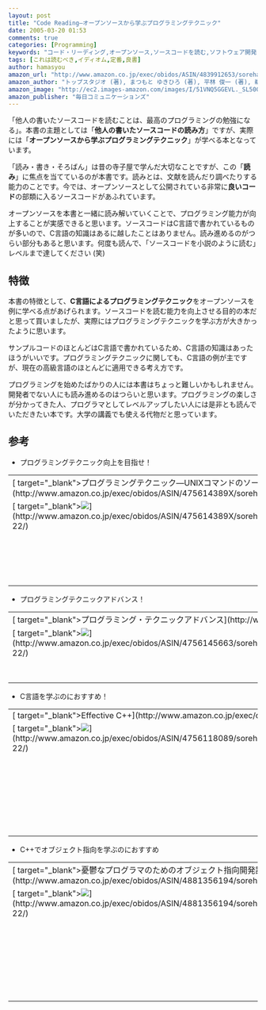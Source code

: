```yaml
---
layout: post
title: "Code Reading―オープンソースから学ぶプログラミングテクニック"
date: 2005-03-20 01:53
comments: true
categories: [Programming]
keywords: "コード・リーディング,オープンソース,ソースコードを読む,ソフトウェア開発,プログラミング,テクニック"
tags: [これは読むべき,イディオム,定番,良書]
author: hamasyou
amazon_url: "http://www.amazon.co.jp/exec/obidos/ASIN/4839912653/sorehabooks-22"
amazon_author: "トップスタジオ (著), まつもと ゆきひろ (著), 平林 俊一 (著), 鵜飼 文敏 (著)"
amazon_image: "http://ec2.images-amazon.com/images/I/51VNQ5GGEVL._SL500_AA300_.jpg"
amazon_publisher: "毎日コミュニケーションズ"
---
```


「他人の書いたソースコードを読むことは、最高のプログラミングの勉強になる」。本書の主題としては「<b>他人の書いたソースコードの読み方</b>」ですが、実際には「<b>オープンソースから学ぶプログラミングテクニック</b>」が学べる本となっています。

「読み・書き・そろばん」は昔の寺子屋で学んだ大切なことですが、この「<b>読み</b>」に焦点を当てているのが本書です。読みとは、文献を読んだり調べたりする能力のことです。今では、オープンソースとして公開されている非常に<strong>良いコード</strong>の部類に入るソースコードがあふれています。

オープンソースを本書と一緒に読み解いていくことで、プログラミング能力が向上することが実感できると思います。ソースコードはC言語で書かれているものが多いので、C言語の知識はあるに越したことはありません。読み進めるのがつらい部分もあると思います。何度も読んで、「ソースコードを小説のように読む」レベルまで達してください (笑)


<!-- more -->

 <h2>特徴</h2>

本書の特徴として、<strong>C言語によるプログラミングテクニック</strong>をオープンソースを例に学べる点があげられます。ソースコードを読む能力を向上させる目的の本だと思って買いましたが、実際にはプログラミングテクニックを学ぶ方が大きかったように思います。

サンプルコードのほとんどはC言語で書かれているため、C言語の知識はあったほうがいいです。プログラミングテクニックに関しても、C言語の例が主ですが、現在の高級言語のほとんどに適用できる考え方です。

プログラミングを始めたばかりの人には本書はちょっと難しいかもしれません。開発者でない人にも読み進めるのはつらいと思います。プログラミングの楽しさが分かってきた人、プログラマとしてレベルアップしたい人には是非とも読んでいただきたい本です。大学の講義でも使える代物だと思っています。

<h2>参考</h2>

+ プログラミングテクニック向上を目指せ！
<div class="rakuten"><table width=400 border="0" cellpadding="5"><tr><td colspan="2">[ target="_blank">プログラミングテクニック―UNIXコマンドのソースコードにみる実践プログラミング手法](http://www.amazon.co.jp/exec/obidos/ASIN/475614389X/sorehabooks-22/)</td></tr><tr><td valign="top">[ target="_blank"><img src="http://images-jp.amazon.com/images/P/475614389X.09.MZZZZZZZ.jpg"   border="0" />](http://www.amazon.co.jp/exec/obidos/ASIN/475614389X/sorehabooks-22/)</td><td valign="top"><font size="-1">多治見 寿和<br /><br /><b>おすすめ平均  </b><img src="http://g-images.amazon.com/images/G/01/detail/stars-4-5.gif"   /><br /><img src="http://g-images.amazon.com/images/G/01/detail/stars-5-0.gif"   />ハッカーになる入門書<br /><img src="http://g-images.amazon.com/images/G/01/detail/stars-4-0.gif"   />本当のプログラマになるためには<br /><br />[ target="_blank">Amazonで詳しく見る](http://www.amazon.co.jp/exec/obidos/ASIN/475614389X/sorehabooks-22/)</font>    <font size="-2">by [ >G-Tools](http://www.goodpic.com/mt/aws/)</font><br /></td></tr></table></div>

+ プログラミングテクニックアドバンス！
<div class="rakuten"><table width=400 border="0" cellpadding="5"><tr><td colspan="2">[ target="_blank">プログラミング・テクニックアドバンス](http://www.amazon.co.jp/exec/obidos/ASIN/4756145663/sorehabooks-22/)</td></tr><tr><td valign="top">[ target="_blank"><img src="http://images-jp.amazon.com/images/P/4756145663.09.MZZZZZZZ.jpg"   border="0" />](http://www.amazon.co.jp/exec/obidos/ASIN/4756145663/sorehabooks-22/)</td><td valign="top"><font size="-1">多治見 寿和<br /><br /><br />[ target="_blank">Amazonで詳しく見る](http://www.amazon.co.jp/exec/obidos/ASIN/4756145663/sorehabooks-22/)</font>    <font size="-2">by [ >G-Tools](http://www.goodpic.com/mt/aws/)</font><br /></td></tr></table></div>

+ C言語を学ぶのにおすすめ！
<div class="rakuten"><table width=400 border="0" cellpadding="5"><tr><td colspan="2">[ target="_blank">Effective C++](http://www.amazon.co.jp/exec/obidos/ASIN/4756118089/sorehabooks-22/)</td></tr><tr><td valign="top">[ target="_blank"><img src="http://images-jp.amazon.com/images/P/4756118089.09.MZZZZZZZ.jpg"   border="0" />](http://www.amazon.co.jp/exec/obidos/ASIN/4756118089/sorehabooks-22/)</td><td valign="top"><font size="-1">Scott Meyers<br /><br /><b>おすすめ平均  </b><img src="http://g-images.amazon.com/images/G/01/detail/stars-4-5.gif"   /><br /><img src="http://g-images.amazon.com/images/G/01/detail/stars-3-0.gif"   />半分くらいは役に立つ？<br /><img src="http://g-images.amazon.com/images/G/01/detail/stars-5-0.gif"   />C++プログラミングのノウハウが詰まってます<br /><img src="http://g-images.amazon.com/images/G/01/detail/stars-5-0.gif"   />動いてる．．．．．．でも．．．．．<br /><img src="http://g-images.amazon.com/images/G/01/detail/stars-5-0.gif"   />漠然たる開発に陥ることのないように<br /><img src="http://g-images.amazon.com/images/G/01/detail/stars-5-0.gif"   />C++書籍でもっともためになる本<br /><br />[ target="_blank">Amazonで詳しく見る](http://www.amazon.co.jp/exec/obidos/ASIN/4756118089/sorehabooks-22/)</font>    <font size="-2">by [ >G-Tools](http://www.goodpic.com/mt/aws/)</font><br /></td></tr></table></div>

+ C++でオブジェクト指向を学ぶのにおすすめ
<div class="rakuten"><table width=400 border="0" cellpadding="5"><tr><td colspan="2">[ target="_blank">憂鬱なプログラマのためのオブジェクト指向開発講座―C++による実践的ソフトウェア構築入門](http://www.amazon.co.jp/exec/obidos/ASIN/4881356194/sorehabooks-22/)</td></tr><tr><td valign="top">[ target="_blank"><img src="http://images-jp.amazon.com/images/P/4881356194.09.MZZZZZZZ.jpg"   border="0" />](http://www.amazon.co.jp/exec/obidos/ASIN/4881356194/sorehabooks-22/)</td><td valign="top"><font size="-1">Tucker<br /><br /><b>おすすめ平均  </b><img src="http://g-images.amazon.com/images/G/01/detail/stars-4-5.gif"   /><br /><img src="http://g-images.amazon.com/images/G/01/detail/stars-5-0.gif"   />読んでいて面白いです<br /><img src="http://g-images.amazon.com/images/G/01/detail/stars-5-0.gif"   />オブジェクト指向の知識はこれからの常識に<br /><img src="http://g-images.amazon.com/images/G/01/detail/stars-5-0.gif"   />オブジェクト指向を真に理解することのできる好著<br /><img src="http://g-images.amazon.com/images/G/01/detail/stars-3-0.gif"   />分かりやすい説明で、内容もまとまっているとは思いますが。。。<br /><img src="http://g-images.amazon.com/images/G/01/detail/stars-3-0.gif"   />C++使いには...<br /><br />[ target="_blank">Amazonで詳しく見る](http://www.amazon.co.jp/exec/obidos/ASIN/4881356194/sorehabooks-22/)</font>    <font size="-2">by [ >G-Tools](http://www.goodpic.com/mt/aws/)</font><br /></td></tr></table></div>




